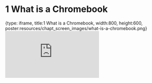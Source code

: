 # 1 What is a Chromebook
 
{type: iframe, title:1 What is a Chromebook, width:800, height:600, poster:resources/chapt_screen_images/what-is-a-chromebook.png}
![](https://datatrail-jhu.github.io/01_chromebookintro/no_toc/what-is-a-chromebook.html)
 

 
